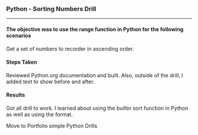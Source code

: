 ### Python - Sorting Numbers Drill
***

#### The objective was to use the range function in Python for the following scenarios

Get a set of numbers to recorder in ascending order.

#### Steps Taken

Reviewed Python.org documentation and built. Also, outside of the drill, I added text to show before and after.

#### Results

Got all drill to work. I learned about using the builtin sort function in Python as well as using the format.

Move to Portfolio simple Python Drills
